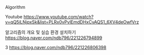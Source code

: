 Algorithm

Youtube 
https://www.youtube.com/watch?v=qQ5iLNjpxSk&list=PLRx0vPvlEmdDHxCvAQS1_6XV4deOwfVrz


알고리즘의 개요 및 실습 환경 설치하기
https://blog.naver.com/ndb796/221226794899


3
https://blog.naver.com/ndb796/221226806398